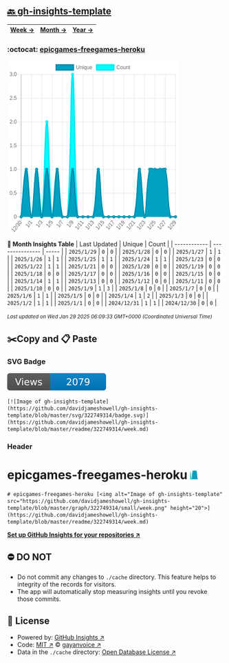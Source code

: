 ## [🔙 gh-insights-template](https://github.com/davidjameshowell/gh-insights-template)
| [**Week →**](https://github.com/davidjameshowell/gh-insights-template/blob/master/readme/322749314/week.md) | [**Month →**](https://github.com/davidjameshowell/gh-insights-template/blob/master/readme/322749314/month.md) | [**Year →**](https://github.com/davidjameshowell/gh-insights-template/blob/master/readme/322749314/year.md) |
 | ------------ | --------------- | ----- |

### :octocat: [epicgames-freegames-heroku](https://github.com/davidjameshowell/epicgames-freegames-heroku)
![Image of gh-insights-template](https://github.com/davidjameshowell/gh-insights-template/blob/master/graph/322749314/large/month.png)

**:calendar: Month Insights Table**
| Last Updated | Unique | Count |
 | ------------ | --------------- | ----- |
 | `2025/1/29` |  `0` | `0` |
 | `2025/1/28` |  `0` | `0` |
 | `2025/1/27` |  `1` | `1` |
 | `2025/1/26` |  `1` | `1` |
 | `2025/1/25` |  `1` | `1` |
 | `2025/1/24` |  `1` | `1` |
 | `2025/1/23` |  `0` | `0` |
 | `2025/1/22` |  `1` | `1` |
 | `2025/1/21` |  `0` | `0` |
 | `2025/1/20` |  `0` | `0` |
 | `2025/1/19` |  `0` | `0` |
 | `2025/1/18` |  `0` | `0` |
 | `2025/1/17` |  `0` | `0` |
 | `2025/1/16` |  `0` | `0` |
 | `2025/1/15` |  `0` | `0` |
 | `2025/1/14` |  `1` | `1` |
 | `2025/1/13` |  `0` | `0` |
 | `2025/1/12` |  `0` | `0` |
 | `2025/1/11` |  `0` | `0` |
 | `2025/1/10` |  `0` | `0` |
 | `2025/1/9` |  `1` | `3` |
 | `2025/1/8` |  `0` | `0` |
 | `2025/1/7` |  `0` | `0` |
 | `2025/1/6` |  `1` | `1` |
 | `2025/1/5` |  `0` | `0` |
 | `2025/1/4` |  `1` | `2` |
 | `2025/1/3` |  `0` | `0` |
 | `2025/1/2` |  `1` | `1` |
 | `2025/1/1` |  `0` | `0` |
 | `2024/12/31` |  `1` | `1` |
 | `2024/12/30` |  `0` | `0` |

<small><i>Last updated on Wed Jan 29 2025 06:09:33 GMT+0000 (Coordinated Universal Time)</i></small>

## ✂️Copy and 📋 Paste
### SVG Badge
[![Image of gh-insights-template](https://github.com/davidjameshowell/gh-insights-template/blob/master/svg/322749314/badge.svg)](https://github.com/davidjameshowell/gh-insights-template/blob/master/readme/322749314/week.md)
```readme
[![Image of gh-insights-template](https://github.com/davidjameshowell/gh-insights-template/blob/master/svg/322749314/badge.svg)](https://github.com/davidjameshowell/gh-insights-template/blob/master/readme/322749314/week.md)
```
### Header
# epicgames-freegames-heroku [<img alt="Image of gh-insights-template" src="https://github.com/davidjameshowell/gh-insights-template/blob/master/graph/322749314/small/week.png" height="20">](https://github.com/davidjameshowell/gh-insights-template/blob/master/readme/322749314/week.md)
```readme
# epicgames-freegames-heroku [<img alt="Image of gh-insights-template" src="https://github.com/davidjameshowell/gh-insights-template/blob/master/graph/322749314/small/week.png" height="20">](https://github.com/davidjameshowell/gh-insights-template/blob/master/readme/322749314/week.md)
```
[**Set up GitHub Insights for your repositories ↗️**](https://github.com/gayanvoice/github-insights)
## ⛔ DO NOT
- Do not commit any changes to `./cache` directory. This feature helps to integrity of the records for visitors.
- The app will automatically stop measuring insights until you revoke those commits.
## 📄 License
- Powered by: [GitHub Insights ↗️](https://github.com/gayanvoice/github-insights)
- Code: [MIT ↗️](./LICENSE) © [gayanvoice ↗️](https://github.com/gayanvoice)
- Data in the `./cache` directory: [Open Database License ↗️](https://opendatacommons.org/licenses/odbl/1-0/)